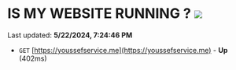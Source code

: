 # IS MY WEBSITE RUNNING ? [![](https://img.shields.io/static/v1?label=Sponsor&message=%E2%9D%A4&logo=GitHub&color=%23fe8e86)](https://github.com/sponsors/<username>)

Last updated: **5/22/2024, 7:24:46 PM**

- `GET` [https://youssefservice.me](https://youssefservice.me) - **Up** (402ms)
